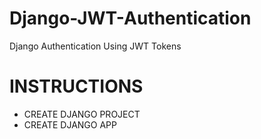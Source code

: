 # Django-JWT-Authentication
Django Authentication Using  JWT Tokens

# INSTRUCTIONS

* CREATE DJANGO PROJECT
* CREATE DJANGO APP


